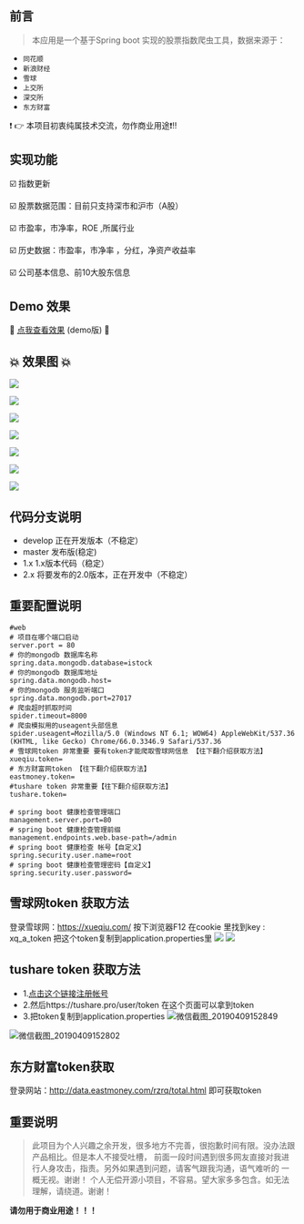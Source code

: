 ## 前言

> 本应用是一个基于Spring boot 实现的股票指数爬虫工具，数据来源于：

- `同花顺`
- `新浪财经`
- `雪球`
- `上交所`
- `深交所`
- `东方财富`

:heavy_exclamation_mark: :point_right: 本项目初衷纯属技术交流，勿作商业用途:heavy_exclamation_mark::bangbang:

## 实现功能

 :ballot_box_with_check: 指数更新
 
 :ballot_box_with_check: 股票数据范围：目前只支持深市和沪市（A股）
 
 :ballot_box_with_check: 市盈率，市净率，ROE ,所属行业
 
 :ballot_box_with_check: 历史数据：市盈率，市净率 ，分红，净资产收益率
 
 :ballot_box_with_check: 公司基本信息、前10大股东信息
## Demo 效果 

:link: [点我查看效果](http://211.159.182.106/) (demo版) :link:

## :boom: 效果图 :boom:

![](https://kingschan1204.github.io/istock/readme-res/stock-list.png )

![](https://kingschan1204.github.io/istock/readme-res/company-info.png )

![](https://kingschan1204.github.io/istock/readme-res/top-holders.png )

![](https://kingschan1204.github.io/istock/readme-res/his-dy.png )

![](https://kingschan1204.github.io/istock/readme-res/his-pb-pe.png )

![](https://kingschan1204.github.io/istock/readme-res/his-report.png )

![](https://kingschan1204.github.io/istock/readme-res/his-roe.png )

## 代码分支说明

- develop 正在开发版本（不稳定）
- master 发布版(稳定)
- 1.x  1.x版本代码（稳定）
- 2.x 将要发布的2.0版本，正在开发中（不稳定）

## 重要配置说明
```properties
#web 
# 项目在哪个端口启动
server.port = 80
# 你的mongodb 数据库名称
spring.data.mongodb.database=istock
# 你的mongodb 数据库地址
spring.data.mongodb.host=
# 你的mongodb 服务监听端口
spring.data.mongodb.port=27017
# 爬虫超时抓取时间
spider.timeout=8000
# 爬虫模拟用的useagent头部信息
spider.useagent=Mozilla/5.0 (Windows NT 6.1; WOW64) AppleWebKit/537.36 (KHTML, like Gecko) Chrome/66.0.3346.9 Safari/537.36
# 雪球网token 非常重要 要有token才能爬取雪球网信息 【往下翻介绍获取方法】
xueqiu.token=
# 东方财富网token 【往下翻介绍获取方法】
eastmoney.token=
#tushare token 非常重要【往下翻介绍获取方法】
tushare.token=

# spring boot 健康检查管理端口
management.server.port=80
# spring boot 健康检查管理前缀
management.endpoints.web.base-path=/admin
# spring boot 健康检查 帐号【自定义】
spring.security.user.name=root
# spring boot 健康检查管理密码【自定义】
spring.security.user.password=

```
## 雪球网token 获取方法
登录雪球网：https://xueqiu.com/ 按下浏览器F12 在cookie 里找到key : xq_a_token 把这个token复制到application.properties里
![](https://user-images.githubusercontent.com/4113891/41651979-83cf2718-74b4-11e8-88d0-ce7979955304.png )
![](https://user-images.githubusercontent.com/4113891/41651992-8b2020c6-74b4-11e8-86f0-c87c167f7ef0.png )

## tushare token 获取方法
- 1.[点击这个链接注册帐号](https://tushare.pro/register?reg=133400)
- 2.然后https://tushare.pro/user/token   在这个页面可以拿到token
- 3.把token复制到application.properties 
![微信截图_20190409152849](https://user-images.githubusercontent.com/4113891/55781105-f8cc7f80-5adb-11e9-83d0-b191fddea24a.png)

![微信截图_20190409152802](https://user-images.githubusercontent.com/4113891/55781065-e4888280-5adb-11e9-8fc9-77a246bff9d0.png)

## 东方财富token获取
登录网站：http://data.eastmoney.com/rzrq/total.html 即可获取token

## 重要说明
> 此项目为个人兴趣之余开发，很多地方不完善，很抱歉时间有限。没办法跟产品相比。但是本人不接受吐槽，
前面一段时间遇到很多网友直接对我进行人身攻击，指责。另外如果遇到问题，请客气跟我沟通，语气难听的
一概无视。谢谢！  个人无偿开源小项目，不容易。望大家多多包含。如无法理解，请绕道。谢谢！

**请勿用于商业用途！！！**









